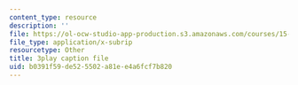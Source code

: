 ```yaml
---
content_type: resource
description: ''
file: https://ol-ocw-studio-app-production.s3.amazonaws.com/courses/15-071-the-analytics-edge-spring-2017/b0391f59de525502a81ee4a6fcf7b820_kTOfGiScMsI.vtt
file_type: application/x-subrip
resourcetype: Other
title: 3play caption file
uid: b0391f59-de52-5502-a81e-e4a6fcf7b820
---
```

